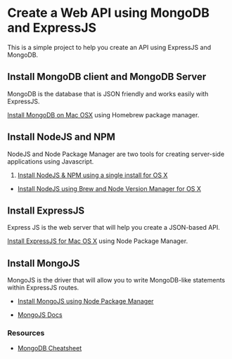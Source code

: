 # Create a Web API using MongoDB and ExpressJS



This is a simple project to help you create an API using ExpressJS and MongoDB.



## Install MongoDB client and MongoDB Server

MongoDB is the database that is JSON friendly and works easily with ExpressJS. 

[Install MongoDB on Mac OSX](https://docs.mongodb.org/manual/tutorial/install-mongodb-on-os-x/) using Homebrew package manager.



## Install NodeJS and NPM

NodeJS and Node Package Manager are two tools for creating server-side applications using Javascript. 

1. [Install NodeJS & NPM using a single install for OS X](https://nodejs.org/en/)
- [Install NodeJS using Brew and Node Version Manager for OS X](http://stackoverflow.com/questions/28017374/what-is-the-suggested-way-to-install-brew-node-js-io-js-nvm-npm-on-os-x)



## Install ExpressJS

Express JS is the web server that will help you create a JSON-based API. 

[Install ExpressJS for Mac OS X](http://www.chrisjmendez.com/2016/01/08/how-to-install-expressjs-4-0-on-a-mac/) using Node Package Manager.



## Install MongoJS

MongoJS is the driver that will allow you to write MongoDB-like statements within ExpressJS routes. 

- [Install MongoJS using Node Package Manager](https://www.npmjs.com/package/mongojs)

- [MongoJS Docs](https://www.npmjs.com/package/mongojs)


### Resources
- [MongoDB Cheatsheet](http://www.chrisjmendez.com/2016/05/04/mongodb-cheatsheet/)